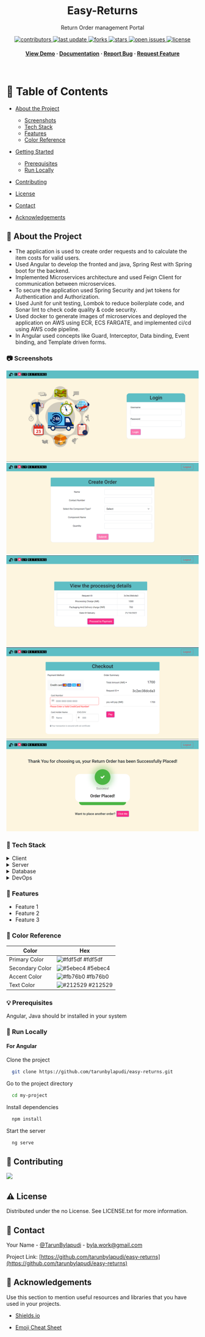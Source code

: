 
<div align="center">

 
  <h1>Easy-Returns</h1>
  
  <p>
    Return Order management Portal
  </p>
  
  
<!-- Badges -->
<p>
  <a href="https://github.com/tarunbylapudi/easy-returns/graphs/contributors">
    <img src="https://img.shields.io/github/contributors/tarunbylapudi/easy-returns" alt="contributors" />
  </a>
  <a href="">
    <img src="https://img.shields.io/github/last-commit/tarunbylapudi/easy-returns" alt="last update" />
  </a>
  <a href="https://github.com/tarunbylapudi/easy-returns/network/members">
    <img src="https://img.shields.io/github/forks/tarunbylapudi/easy-returns" alt="forks" />
  </a>
  <a href="https://github.com/tarunbylapudi/easy-returns/stargazers">
    <img src="https://img.shields.io/github/stars/tarunbylapudi/easy-returns" alt="stars" />
  </a>
  <a href="https://github.com/tarunbylapudi/easy-returns/issues/">
    <img src="https://img.shields.io/github/issues/tarunbylapudi/easy-returns" alt="open issues" />
  </a>
  <a href="https://github.com/tarunbylapudi/easy-returns/blob/master/LICENSE">
    <img src="https://img.shields.io/github/license/tarunbylapudi/easy-returns.svg" alt="license" />
  </a>
</p>
   
<h4>
    <a href="https://github.com/tarunbylapudi/easy-returns/">View Demo</a>
  <span> · </span>
    <a href="https://github.com/tarunbylapudi/easy-returns">Documentation</a>
  <span> · </span>
    <a href="https://github.com/tarunbylapudi/easy-returns/issues/">Report Bug</a>
  <span> · </span>
    <a href="https://github.com/tarunbylapudi/easy-returns/issues/">Request Feature</a>
  </h4>
</div>

<br />

<!-- Table of Contents -->
# :notebook_with_decorative_cover: Table of Contents

- [About the Project](#star2-about-the-project)
  * [Screenshots](#camera-screenshots)
  * [Tech Stack](#space_invader-tech-stack)
  * [Features](#dart-features)
  * [Color Reference](#art-color-reference)
 
- [Getting Started](#toolbox-getting-started)
  * [Prerequisites](#bangbang-prerequisites)
  * [Run Locally](#running-run-locally)


- [Contributing](#wave-contributing)
  

- [License](#warning-license)
- [Contact](#handshake-contact)
- [Acknowledgements](#gem-acknowledgements)

  

<!-- About the Project -->
## :star2: About the Project

<ul>

 <li>The application is used to create order requests and to calculate the item costs for valid users.</li>
 <li>Used Angular to develop the fronted and java, Spring Rest with Spring boot for the backend.</li>
 <li>Implemented Microservices architecture and used Feign Client for communication between microservices.</li>
 <li>To secure the application used Spring Security and jwt tokens for Authentication and Authorization.</li>
 <li>Used Junit for unit testing, Lombok to reduce boilerplate code, and Sonar lint to check code quality & code security.</li>
 <li>Used docker to generate images of microservices and deployed the application on AWS using ECR, ECS FARGATE, and implemented ci/cd using AWS code pipeline.</li>
 <li>In Angular used concepts like Guard, Interceptor, Data binding, Event binding, and Template driven forms.</li>
 </ul>


<!-- Screenshots -->
### :camera: Screenshots

![Login](https://github.com/tarunbylapudi/easy-returns/blob/main/ReadMe-assets/login.png?raw=true)
![Create-order](https://github.com/tarunbylapudi/easy-returns/blob/main/ReadMe-assets/create_order.png?raw=true)
![Process-details](https://github.com/tarunbylapudi/easy-returns/blob/main/ReadMe-assets/process_details.png?raw=true)
![Checkout](https://github.com/tarunbylapudi/easy-returns/blob/main/ReadMe-assets/checkout.png?raw=true)
![Confirmation](https://github.com/tarunbylapudi/easy-returns/blob/main/ReadMe-assets/confirmation.png?raw=true)





<!-- TechStack -->
### :space_invader: Tech Stack

<details>
  <summary>Client</summary>
  <ul>
    <li><a href="https://www.typescriptlang.org/">Typescript</a></li>
    <li><a href="https://angular.io/">Angular</a></li>
    <li><a href="https://getbootstrap.com/">Bootstrap</a></li>
    
  </ul>
</details>

<details>
  <summary>Server</summary>
 <ul>
  <li><a href="https://www.java.com/">Java</a></li>
    <li><a href="https://spring.io/projects/spring-boot">Spring-boot</a></li>
 </ul>
  
</details>

<details>
<summary>Database</summary>
  <ul>
    <li><a href="https://www.h2database.com/html/main.html">H2</a></li>
    
  </ul>
</details>

<details>
<summary>DevOps</summary>
  <ul>
    <li><a href="https://www.docker.com/">Docker</a></li>
    <li><a href="https://aws.amazon.com/console/">AWS</a></li>
    
  </ul>
</details>

<!-- Features -->
### :dart: Features

- Feature 1
- Feature 2
- Feature 3

<!-- Color Reference -->
### :art: Color Reference

| Color             | Hex                                                                |
| ----------------- | ------------------------------------------------------------------ |
| Primary Color | ![#fdf5df](https://via.placeholder.com/10/fdf5df?text=+) #fdf5df |
| Secondary Color | ![#5ebec4](https://via.placeholder.com/10/5ebec4?text=+) #5ebec4 |
| Accent Color | ![#fb76b0](https://via.placeholder.com/10/fb76b0?text=+) #fb76b0 |
| Text Color | ![#212529](https://via.placeholder.com/10/212529?text=+) #212529 |

<!-- Prerequisites -->

### :bulb: Prerequisites

Angular, Java should br installed in your system


<!-- Run Locally -->
### :running: Run Locally

<h4> For Angular</h4>

Clone the project

```bash
  git clone https://github.com/tarunbylapudi/easy-returns.git
```

Go to the project directory

```bash
  cd my-project
```

Install dependencies

```bash
  npm install
```

Start the server

```bash
  ng serve
```


<!-- Contributing -->
## :wave: Contributing

<a href="https://github.com/tarunbylapudi/easy-returns/graphs/contributors">
  <img src="https://contrib.rocks/image?repo=tarunbylapudi/easy-returns" />
</a>





<!-- License -->
## :warning: License

Distributed under the no License. See LICENSE.txt for more information.


<!-- Contact -->
## :handshake: Contact

Your Name - [@TarunBylapudi](https://twitter.com/TarunBylapudi) - byla.work@gmail.com

Project Link: [https://github.com/tarunbylapudi/easy-returns](https://github.com/tarunbylapudi/easy-returns)


<!-- Acknowledgments -->
## :gem: Acknowledgements

Use this section to mention useful resources and libraries that you have used in your projects.

 - [Shields.io](https://shields.io/)

 - [Emoji Cheat Sheet](https://github.com/ikatyang/emoji-cheat-sheet/blob/master/README.md#travel--places)




